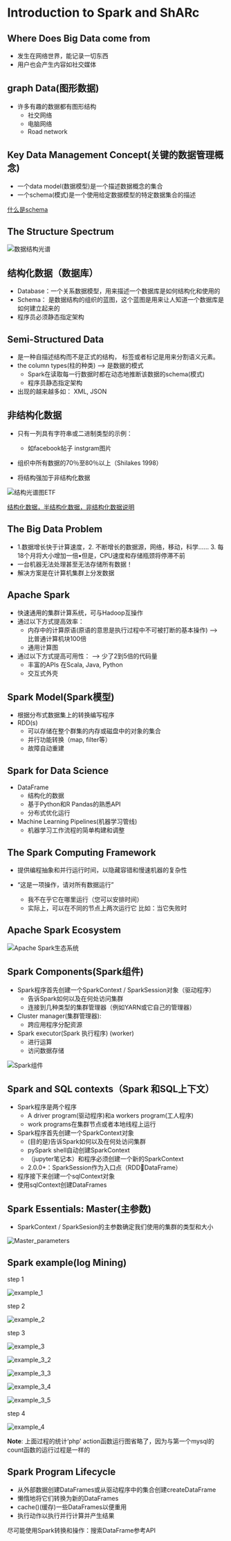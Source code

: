 # Introduction to Spark and ShARc

## Where Does Big Data come from
* 发生在网络世界，能记录一切东西
* 用户也会产生内容如社交媒体

## graph Data(图形数据)
* 许多有趣的数据都有图形结构
    * 社交网络
    * 电脑网络
    * Road network
    
## Key Data Management Concept(关键的数据管理概念)
* 一个data model(数据模型)是一个描述数据概念的集合
* 一个schema(模式)是一个使用给定数据模型的特定数据集合的描述

[什么是schema](https://blog.csdn.net/u010429286/article/details/79022484)

## The Structure Spectrum

![数据结构光谱]()

## 结构化数据（数据库）
* Database：一个关系数据模型，用来描述一个数据库是如何结构化和使用的
* Schema： 是数据结构的组织的蓝图，这个蓝图是用来让人知道一个数据库是如何建立起来的
* 程序员必须静态指定架构

## Semi-Structured Data
* 是一种自描述结构而不是正式的结构， 标签或者标记是用来分割语义元素。
* the column types(柱的种类) ——> 是数据的模式
    * Spark在读取每一行数据时都在动态地推断该数据的schema(模式)
    * 程序员静态指定架构
* 出现的越来越多如： XML, JSON

## 非结构化数据
* 只有一列具有字符串或二进制类型的示例：
    * 如facebook帖子 instgram图片
    
* 组织中所有数据的70％至80％以上（Shilakes 1998）

* 将结构强加于非结构化数据

![结构光谱图ETF](https://github.com/Qianlinnn/ScalableML/raw/master/img2/week1/%E6%95%B0%E6%8D%AE%E7%BB%93%E6%9E%84%E5%85%89%E8%B0%B1.png)

[结构化数据，半结构化数据，非结构化数据说明](https://blog.csdn.net/liangyihuai/article/details/54864952)
## The Big Data Problem
* 1.数据增长快于计算速度，2. 不断增长的数据源，网络，移动，科学…… 3. 每18个月将大小增加一倍•但是，CPU速度和存储瓶颈将停滞不前
* 一台机器无法处理甚至无法存储所有数据！
* 解决方案是在计算机集群上分发数据

## Apache Spark
* 快速通用的集群计算系统，可与Hadoop互操作
* 通过以下方式提高效率：
    * 内存中的计算原语(原语的意思是执行过程中不可被打断的基本操作) ——> 比普通计算机块100倍
    * 通用计算图
* 通过以下方式提高可用性：   ——> 少了2到5倍的代码量
    * 丰富的APIs 在Scala, Java, Python 
    * 交互式外壳
    
## Spark Model(Spark模型)
* 根据分布式数据集上的转换编写程序
* RDD(s)
    * 可以存储在整个群集的内存或磁盘中的对象的集合
    * 并行功能转换（map, filter等）
    * 故障自动重建

## Spark for Data Science
* DataFrame
    * 结构化的数据
    * 基于Python和R Pandas的熟悉API
    * 分布式优化运行
* Machine Learning Pipelines(机器学习管线)
    * 机器学习工作流程的简单构建和调整

## The Spark Computing Framework
* 提供编程抽象和并行运行时间，以隐藏容错和慢速机器的复杂性

* “这是一项操作，请对所有数据运行”
    * 我不在乎它在哪里运行（您可以安排时间）
    * 实际上，可以在不同的节点上两次运行它 比如：当它失败时

## Apache Spark Ecosystem

![ Apache Spark生态系统](https://github.com/Qianlinnn/ScalableML/raw/master/img2/week1/Apache%20Spark%E7%94%9F%E6%80%81%E7%B3%BB%E7%BB%9F.png) 

## Spark Components(Spark组件)
* Spark程序首先创建一个SparkContext / SparkSession对象（驱动程序）
    * 告诉Spark如何以及在何处访问集群
    * 连接到几种类型的集群管理器（例如YARN或它自己的管理器）
* Cluster manager(集群管理器):
    * 跨应用程序分配资源
* Spark executor(Spark 执行程序) (worker)
    * 进行运算
    * 访问数据存储

![Spark组件](https://github.com/Qianlinnn/ScalableML/raw/master/img2/week1/Spark%E7%BB%84%E4%BB%B6.png)

## Spark and SQL contexts（Spark 和SQL上下文）
* Spark程序是两个程序
    * A driver program(驱动程序)和a workers program(工人程序)
    * work programs在集群节点或者本地线程上运行
* Spark程序首先创建一个SparkContext对象   
    * (目的是)告诉Spark如何以及在何处访问集群
    * pySpark shell自动创建SparkContext
    * （jupyter笔记本）和程序必须创建一个新的SparkContext
    * 2.0.0+：SparkSession作为入口点（RDDDataFrame）
* 程序接下来创建一个sqlContext对象
* 使用sqlContext创建DataFrames

## Spark Essentials: Master(主参数)
* SparkContext / SparkSesion的主参数确定我们使用的集群的类型和大小

![Master_parameters](https://github.com/Qianlinnn/ScalableML/raw/master/img2/week1/Master_parameters.png)

## Spark example(log Mining)

step 1

![example_1](https://github.com/Qianlinnn/ScalableML/raw/master/img2/week1/example_1.png)

step 2

![example_2](https://github.com/Qianlinnn/ScalableML/raw/master/img2/week1/example_2.png)

step 3

![example_3](https://github.com/Qianlinnn/ScalableML/raw/master/img2/week1/example_3.png)

![example_3_2](https://github.com/Qianlinnn/ScalableML/raw/master/img2/week1/example_3_2.png)

![example_3_3](https://github.com/Qianlinnn/ScalableML/raw/master/img2/week1/example_3_3.png)

![example_3_4](https://github.com/Qianlinnn/ScalableML/raw/master/img2/week1/example_3_4.png)

![example_3_5](https://github.com/Qianlinnn/ScalableML/raw/master/img2/week1/example_3_5.png)

step 4

![example_4](https://github.com/Qianlinnn/ScalableML/raw/master/img2/week1/example_4.png)

**Note**: 上面过程的统计‘php’ action函数运行图省略了，因为与第一个mysql的count函数的运行过程是一样的

## Spark Program Lifecycle
* 从外部数据创建DataFrames或从驱动程序中的集合创建createDataFrame
* 懒惰地将它们转换为新的DataFrames
* cache()(缓存)一些DataFrames以便重用
* 执行动作以执行并行计算并产生结果

尽可能使用Spark转换和操作：搜索DataFrame参考API
    